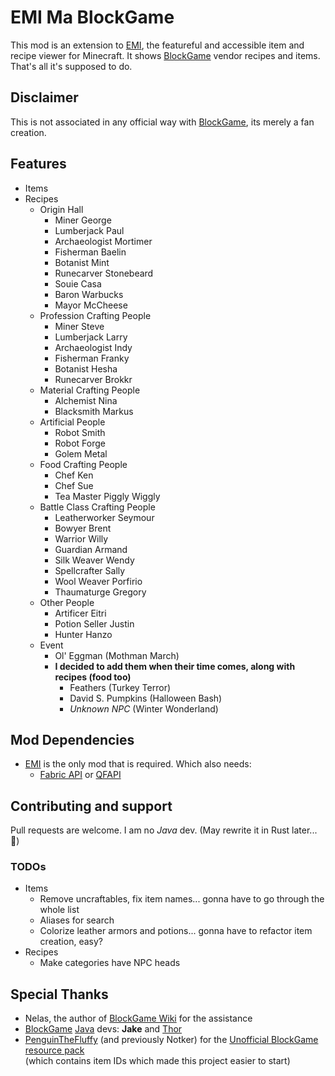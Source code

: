 # EMI Ma BlockGame

This mod is an extension to [EMI](https://github.com/emilyploszaj/emi), the featureful and accessible item and recipe viewer for Minecraft. It shows [BlockGame](https://blockgame.info/) vendor recipes and items. That's all it's supposed to do.

## Disclaimer

This is not associated in any official way with [BlockGame](https://blockgame.info/), its merely a fan creation.

## Features

- Items
- Recipes
  - Origin Hall
    - Miner George
    - Lumberjack Paul
    - Archaeologist Mortimer
    - Fisherman Baelin
    - Botanist Mint
    - Runecarver Stonebeard
    - Souie Casa
    - Baron Warbucks
    - Mayor McCheese
  - Profession Crafting People
    - Miner Steve
    - Lumberjack Larry
    - Archaeologist Indy
    - Fisherman Franky
    - Botanist Hesha
    - Runecarver Brokkr
  - Material Crafting People
    - Alchemist Nina
    - Blacksmith Markus
  - Artificial People
    - Robot Smith
    - Robot Forge
    - Golem Metal
  - Food Crafting People
    - Chef Ken
    - Chef Sue
    - Tea Master Piggly Wiggly
  - Battle Class Crafting People
    - Leatherworker Seymour
    - Bowyer Brent
    - Warrior Willy
    - Guardian Armand
    - Silk Weaver Wendy
    - Spellcrafter Sally
    - Wool Weaver Porfirio
    - Thaumaturge Gregory
  - Other People
    - Artificer Eitri
    - Potion Seller Justin
    - Hunter Hanzo
  - Event
    - Ol' Eggman (Mothman March)
    - **I decided to add them when their time comes, along with recipes (food too)**
      - Feathers (Turkey Terror)
      - David S. Pumpkins (Halloween Bash)
      - _Unknown NPC_ (Winter Wonderland)

## Mod Dependencies

- [EMI](https://modrinth.com/mod/emi) is the only mod that is required. Which also needs:
  - [Fabric API](https://modrinth.com/mod/fabric-api) or [QFAPI](https://modrinth.com/mod/qsl)

## Contributing and support

Pull requests are welcome. I am no _Java_ dev. (May rewrite it in Rust later... 🦀)

### TODOs

- Items
  - Remove uncraftables, fix item names... gonna have to go through the whole list
  - Aliases for search
  - Colorize leather armors and potions... gonna have to refactor item creation, easy?
- Recipes
  - Make categories have NPC heads

## Special Thanks

- Nelas, the author of [BlockGame Wiki](https://blockgame.piratesoftware.wiki) for the assistance
- [BlockGame](https://piratesoftware.wiki/wiki/Blockgame) [Java](https://piratesoftware.wiki/wiki/Java) devs: **Jake** and [Thor](https://piratesoftware.wiki/wiki/Thor)
- [PenguinTheFluffy](https://piratesoftware.wiki/wiki/PenguinTheFluffy) (and previously Notker) for the [Unofficial BlockGame resource pack](https://modrinth.com/resourcepack/unofficial-blockgame-texture-pack)  
  (which contains item IDs which made this project easier to start)
